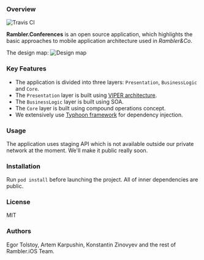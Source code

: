 ### Overview
![Travis CI](https://travis-ci.org/rambler-ios/RamblerConferences.svg?branch=develop)

**Rambler.Conferences** is an open source application, which highlights the basic approaches to mobile application architecture used in *Rambler&Co*.

The design map:
![Design map](http://i.imgur.com/MhQqy87.png)

### Key Features

- The application is divided into three layers: `Presentation`, `BusinessLogic` and `Core`.
- The `Presentation` layer is built using [VIPER architecture](https://github.com/rambler-ios/The-Book-of-VIPER).
- The `BusinessLogic` layer is built using SOA.
- The `Core` layer is built using compound operations concept.
- We extensively use [Typhoon framework](https://github.com/appsquickly/Typhoon) for dependency injection.

### Usage

The application uses staging API which is not available outside our private network at the moment. We'll make it public really soon.

### Installation

Run `pod install` before launching the project. All of inner dependencies are public.

### License

MIT

### Authors

Egor Tolstoy, Artem Karpushin, Konstantin Zinovyev and the rest of Rambler.iOS Team.
